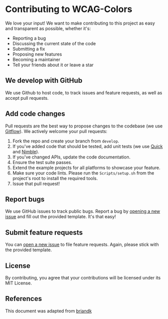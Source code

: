 # Contributing to WCAG-Colors
We love your input! We want to make contributing to this project as easy and transparent as possible, whether it's:

- Reporting a bug
- Discussing the current state of the code
- Submitting a fix
- Proposing new features
- Becoming a maintainer
- Tell your friends about it or leave a star

## We develop with GitHub
We use Github to host code, to track issues and feature requests, as well as accept pull requests.

## Add code changes
Pull requests are the best way to propose changes to the codebase (we use [Gitflow](https://www.atlassian.com/git/tutorials/comparing-workflows/gitflow-workflow)). We actively welcome your pull requests:

1. Fork the repo and create your branch from `develop`.
2. If you've added code that should be tested, add unit tests (we use [Quick](https://github.com/Quick/Quick) and [Nimble](https://github.com/Quick/Nimble)).
3. If you've changed APIs, update the code documentation.
4. Ensure the test suite passes.
5. Extend the example projects for all platforms to showcase your feature.
6. Make sure your code lints. Please run the `Scripts/setup.sh` from the project's root to install the required tools.
7. Issue that pull request!

## Report bugs
We use GitHub issues to track public bugs. Report a bug by [opening a new issue](https://github.com/chrs1885/WCAG-Colors/issues/new?template=BUG_REPORT.md) and fill out the provided template. It's that easy!

## Submit feature requests
You can [open a new issue](https://github.com/chrs1885/WCAG-Colors/issues/new?template=FEATURE_REQUEST.md) to file feature requests. Again, please stick with the provided template.

## License
By contributing, you agree that your contributions will be licensed under its MIT License.

## References
This document was adapted from [briandk](https://gist.github.com/briandk/3d2e8b3ec8daf5a27a62)